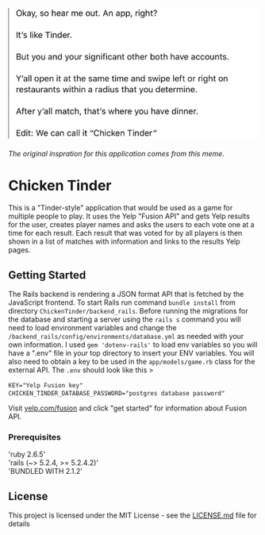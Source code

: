 ![Chickedn Tinder Meme](/frontend/assets/chickentindermeme.png)
###### The original inspration for this application comes from this meme.

# Chicken Tinder

This is a "Tinder-style" application that would be used as a game for multiple people to play. It uses the Yelp "Fusion API" and gets Yelp results for the user, creates player names and asks the users to each vote one at a time for each result. Each result that was voted for by all players is then shown in a list of matches with information and links to the results Yelp pages.

## Getting Started

The Rails backend is rendering a JSON format API that is fetched by the JavaScript frontend. To start Rails run command ```bundle install``` from directory ```ChickenTinder/backend_rails```. Before running the migrations for the database and starting a server using the ```rails s``` command you will need to load environment variables and change the ```/backend_rails/config/environments/database.yml``` as needed with your own information. I used ```gem 'dotenv-rails'``` to load env variables so you will have a ".env" file in your top directory to insert your ENV variables. You will also need to obtain a key to be used in the ```app/models/game.rb``` class for the external API. The ```.env``` should look like this >
```
KEY="Yelp Fusion key"
CHICKEN_TINDER_DATABASE_PASSWORD="postgres database password"
```

Visit [yelp.com/fusion](https://www.yelp.com/fusion) and click "get started" for information about Fusion API.

### Prerequisites

'ruby 2.6.5' <br>
'rails (~> 5.2.4, >= 5.2.4.2)'<br>
'BUNDLED WITH 2.1.2'<br>

## License

This project is licensed under the MIT License - see the [LICENSE.md](LICENSE.md) file for details
